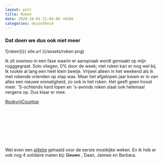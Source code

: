 ```yaml
---
layout: post
title: Roken
date: 2020-10-01 21:04:00 +0100
categories: Gezondheid
---
```


### Dat doen we dus ook niet meer

![roken]({{ site.url }}/assets/roken.png)  

Ik zit sowieso in een fase waarin er aanspraak wordt gemaakt op mijn rugggegraat. Solo vliegen,
0% door de week; niet roken kan er nog wel bij.
Ik rookte al lang een héél klein beetje. Vrijwel alleen in het weekend als ik met rokende vrienden op stap was.
Maar het afgelopen jaar kwam er in van alles een nieuwe onmatigheid, zo ook in het roken. Het geeft geen troost meer. 'S-ochtends hard lopen en 's-avonds roken slaat ook helemaal nergens op. Dus klaar er mee.

<div data-type="countup" data-id="180962" class="tickcounter" style="width: 100%; position: relative; padding-bottom: 25%"><a href="//www.tickcounter.com/countup/180962/rookvrij" title="Rookvrij">Rookvrij</a><a href="//www.tickcounter.com/countup" title="Countup">Countup</a></div><script>(function(d, s, id) { var js, pjs = d.getElementsByTagName(s)[0]; if (d.getElementById(id)) return; js = d.createElement(s); js.id = id; js.src = "//www.tickcounter.com/static/js/loader.js"; pjs.parentNode.insertBefore(js, pjs); }(document, "script", "tickcounter-sdk"));</script>

Wel even een [pilletje](https://www.farmacotherapeutischkompas.nl/bladeren/preparaatteksten/v/varenicline) gehaald voor de eerste moeikijke weken. En ik heb er ook nog 4 solidaire maten bij: ~~Douwe~~ , Daan, Jaimee en Barbara.

<script>

/*
Count up from any date script-
By JavaScript Kit (www.javascriptkit.com)
Over 200+ free scripts here!
*/

var montharray=new Array("Jan","Feb","Mar","Apr","May","Jun","Jul","Aug","Sep","Oct","Nov","Dec")

function countup(yr,m,d){
var today=new Date()
var todayy=today.getYear()
if (todayy < 1000)
todayy+=1900
var todaym=today.getMonth()
var todayd=today.getDate()
var todaystring=montharray[todaym]+" "+todayd+", "+todayy
var paststring=montharray[m-1]+" "+d+", "+yr
var difference=(Math.round((Date.parse(todaystring)-Date.parse(paststring))/(24*60*60*1000))*1)
difference+=" days"
document.write("It\'s been "+difference+" since the launch of JavaScript Kit!")
}
//enter the count up date using the format year/month/day
countup(2020,10,01)
</script>
